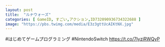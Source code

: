 ```yaml
---
layout: post
title:  "ルナウォーズ"
categories: [ GameID, すごい,アクション,ID732090936734322688 ]
image: "https://pbs.twimg.com/media/E3z3gttUcAIKtNX.jpg"
---
```

#はじめてゲームプログラミング #NintendoSwitch https://t.co/7IyziRWQyP
